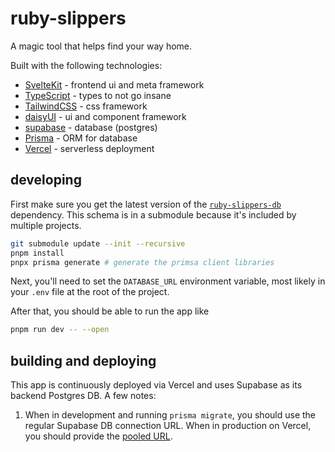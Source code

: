 # ruby-slippers

A magic tool that helps find your way home.

Built with the following technologies:
* [SvelteKit](https://kit.svelte.dev/) - frontend ui and meta framework
* [TypeScript](https://www.typescriptlang.org/) - types to not go insane
* [TailwindCSS](https://tailwindcss.com/) - css framework
* [daisyUI](https://daisyui.com/) - ui and component framework
* [supabase](https://supabase.com/) - database (postgres)
* [Prisma](https://www.prisma.io/) - ORM for database
* [Vercel](https://vercel.com/) - serverless deployment

## developing

First make sure you get the latest version of the [`ruby-slippers-db`](https://github.com/KNOXDEV/ruby-slippers-db)
dependency. This schema is in a submodule because it's included by multiple projects.

```bash
git submodule update --init --recursive
pnpm install 
pnpx prisma generate # generate the primsa client libraries
```

Next, you'll need to set the `DATABASE_URL` environment variable, most likely in your `.env` file
at the root of the project.

After that, you should be able to run the app like 

```bash
pnpm run dev -- --open
```

## building and deploying

This app is continuously deployed via Vercel and uses Supabase as its backend Postgres DB.
A few notes:

1. When in development and running `prisma migrate`, you should use the regular Supabase DB connection URL.
When in production on Vercel, you should provide the
[pooled URL](https://supabase.com/docs/guides/integrations/prisma#connection-pooling-with-supabase).